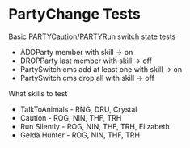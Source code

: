 PartyChange Tests
===================================

Basic PARTYCaution/PARTYRun switch state tests

* ADDParty member with skill -> on
* DROPParty last member with skill -> off
* PartySwitch cms add at least one with skill -> on
* PartySwitch cms drop all with skill -> off

What skills to test

* TalkToAnimals - RNG, DRU, Crystal
* Caution - ROG, NIN, THF, TRH
* Run Silently - ROG, NIN, THF, TRH, Elizabeth
* Gelda Hunter - ROG, NIN, THF, TRH
